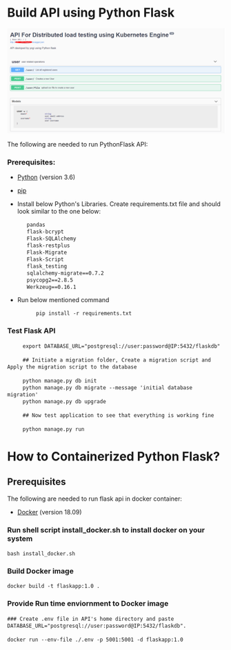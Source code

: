 # Build API using Python Flask
![FlaskAPI](https://github.com/yogi0001122/python/blob/master/python-flask-app/FlaskAPI.PNG)

The following are needed to run PythonFlask API: 

### Prerequisites: 

- [Python](https://www.python.org/downloads/) (version 3.6)
- [pip](https://pip.pypa.io/en/stable/installing/)

- Install below Python's Libraries. Create requirements.txt file and should look similar to the one below:

         pandas
         flask-bcrypt
         Flask-SQLAlchemy
         flask-restplus
         Flask-Migrate
         Flask-Script
         flask_testing
         sqlalchemy-migrate==0.7.2
         psycopg2==2.8.5
         Werkzeug==0.16.1
 
- Run below mentioned command 
  
            pip install -r requirements.txt
            
            
### Test Flask API

  
         export DATABASE_URL="postgresql://user:password@IP:5432/flaskdb"
   
         ## Initiate a migration folder, Create a migration script and Apply the migration script to the database
   
         python manage.py db init
         python manage.py db migrate --message 'initial database migration'
         python manage.py db upgrade
   
         ## Now test application to see that everything is working fine
   
         python manage.py run


# How to Containerized Python Flask?

## Prerequisites

The following are needed to run flask api in docker container:

- [Docker](https://docs.docker.com/install/) (version 18.09)

### Run shell script install_docker.sh to install docker on your system

    bash install_docker.sh

### Build Docker image

    docker build -t flaskapp:1.0 .
    
### Provide Run time enviornment to Docker image

    ### Create .env file in API's home directory and paste DATABASE_URL="postgresql://user:password@IP:5432/flaskdb".

    docker run --env-file ./.env -p 5001:5001 -d flaskapp:1.0
